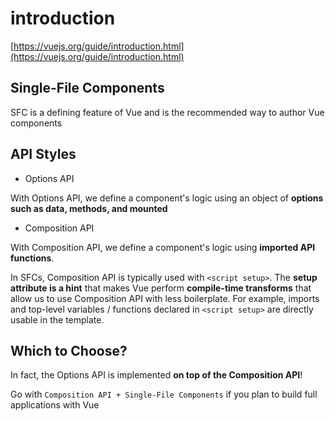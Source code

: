 # introduction

[https://vuejs.org/guide/introduction.html](https://vuejs.org/guide/introduction.html)

## Single-File Components

SFC is a defining feature of Vue and is the recommended way to author Vue components

## API Styles

- Options API

With Options API, we define a component's logic using an object of **options such as data, methods, and mounted**

- Composition API

With Composition API, we define a component's logic using **imported API functions**.

In SFCs, Composition API is typically used with `<script setup>`. The **setup attribute is a hint** that makes Vue perform **compile-time transforms** that allow us to use Composition API with less boilerplate. For example, imports and top-level variables / functions declared in `<script setup>` are directly usable in the template.

## Which to Choose?

In fact, the Options API is implemented **on top of the Composition API**!

Go with `Composition API + Single-File Components` if you plan to build full applications with Vue
